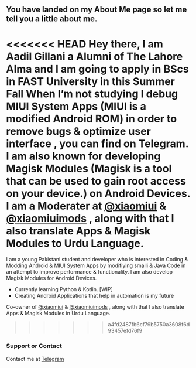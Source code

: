 ## You have landed on my About Me page so let me tell you a little about me. 

<<<<<<< HEAD
Hey there, I am Aadil Gillani a Alumni of The Lahore Alma and I am going to apply in BScs in FAST University in this Summer Fall When I’m not studying I debug MIUI System Apps (MIUI is a modified Android ROM) in order to remove bugs & optimize user interface , you can find on Telegram. I am also known for developing Magisk Modules (Magisk is a tool that can be used to gain root access on your device.) on Android Devices. I am a Moderater at [@xiaomiui](t.me/xiaomiui) & [@xiaomiuimods](t.me/xiaomiuimods) , along with that I also translate Apps & Magisk Modules to Urdu Language.
=======
I am a young Pakistani student and developer who is interested in Coding & Modding Android & MIUI System Apps by modifiying smalli & Java Code in an attempt to improve performance & functionality. I am also develop Magisk Modules for Android Devices.
- Currently learning Python & Kotlin. [WIP]
- Creating Android Applications that help in automation is my future

Co-owner of [@xiaomiui](t.me/xiaomiui) & [@xiaomiuimods](t.me/xiaomiuimods) , along with that I also translate Apps & Magisk Modules in Urdu Language.
>>>>>>> a4fd2487fb6cf79b5750a3608f6d93457efd76f9


### Support or Contact

Contact me at [Telegram](https://t.me/aadilgillani)
